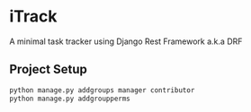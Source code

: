 # iTrack
A minimal task tracker using Django Rest Framework a.k.a DRF

## Project Setup
```python
python manage.py addgroups manager contributor
python manage.py addgroupperms
``` 
